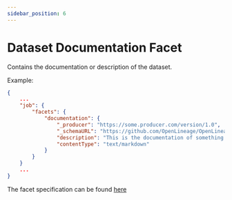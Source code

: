 ```yaml
---
sidebar_position: 6
---
```


# Dataset Documentation Facet

Contains the documentation or description of the dataset.

Example:

```json
{
    ...
    "job": {
        "facets": {
            "documentation": {
                "_producer": "https://some.producer.com/version/1.0",
                "_schemaURL": "https://github.com/OpenLineage/OpenLineage/blob/main/spec/facets/DocumentationDatasetFacet.json",
                "description": "This is the documentation of something.",
                "contentType": "text/markdown"
            }
        }
    }
    ...
}
```

The facet specification can be found [here](https://openlineage.io/spec/facets/1-1-0/DocumentationDatasetFacet.json)
